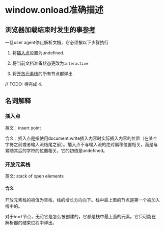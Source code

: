 # window.onload准确描述

## 浏览器加载结束时发生的事[参考](https://html.spec.whatwg.org/multipage/parsing.html#the-end)

一旦user agent停止解析文档，它必须按以下步骤执行

1. 将[插入点](#插入点)设置为undefined.

2. 将当前文档准备状态更改为`interactive`

3. 将[开放元素栈](#开放元素栈)的所有节点都弹出


// TODO: 待完成
4. 

## 名词解释

### 插入点

英文：insert point

含义：插入点是指使用document.write插入内容时实际插入内容的位置（在某个字符之前或者输入流结尾之前）。插入点不与输入流的绝对偏移位置相关，而是与紧随其后的字符的位置相关。它的初值是undefined。

### 开放元素栈

英文: stack of open elements

#### 含义
开放元素栈的初值为空栈，栈的增长方向向下。栈中最上面的节点是第一个被加入栈中的。

对于`html`节点，无论它是怎么被创建的，它都是栈中最上面的元素。它只可能在解析器的结束过程中弹出。